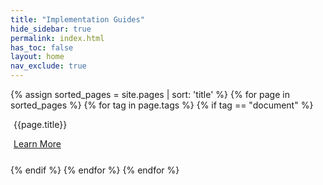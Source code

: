 ```yaml
---
title: "Implementation Guides"
hide_sidebar: true
permalink: index.html
has_toc: false
layout: home
nav_exclude: true
---
```

<div class="container">
    <div class="row">
        {% assign sorted_pages = site.pages | sort: 'title' %}
        {% for page in sorted_pages %}
        {% for tag in page.tags %}
        {% if tag == "document" %}
        <div class="col-md-3 card text-center" style="margin:5px">
                 <div class="card-body">
                     <p class="card-title">{{page.title}}</p>
                 </div>
                 <div style="padding-bottom:20px">
                    <a href="{{ page.url | remove: "/" }}" class="btn btn-secondary">Learn More</a>
                 </div>
         </div>
         {% endif %}
         {% endfor %}
         {% endfor %}
    </div>
</div>
